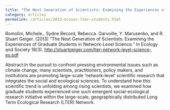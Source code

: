 ```yaml
---
title: "The Next Generation of Scientists: Examining the Experiences of Graduate Students in Network-Level Social-Ecological Science"
category: articles
permalink: /articles/2013-ecosoc-lter-students.html
---
```


Romolini, Michele., Sydne Record, Rebecca. Garvoille, Y. Marusenko, and R. Stuart Geiger. (2013) “The Next Generation of Scientists: Examining the Experiences of Graduate Students in Network-Level Science.”  In Ecology and Society 18(3). http://stuartgeiger.com/lter-network-level-science-es.pdf

Abstract:In the pursuit to confront pressing environmental issues such as climate change, many scientists, practitioners, policy makers, and institutions are promoting large-scale ‘network-level’ scientific research that integrates the social and ecological sciences. To understand how this scientific trend is unfolding among rising scientists, we examined how graduate students experienced one such emergent social-ecological research initiative within the large-scale, geographically distributed Long Term Ecological Research (LTER) Network.
